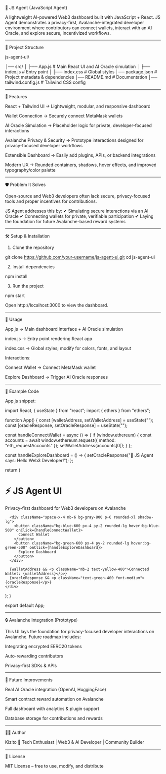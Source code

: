 🤖 JS Agent (JavaScript Agent)

A lightweight AI-powered Web3 dashboard built with JavaScript + React. JS Agent demonstrates a privacy-first, Avalanche-integrated developer environment where contributors can connect wallets, interact with an AI Oracle, and explore secure, incentivized workflows.


---

📌 Project Structure

js-agent-ui/

│── src/
│   ├── App.js        # Main React UI and AI Oracle simulation
│   ├── index.js      # Entry point
│   ├── index.css     # Global styles
│── package.json       # Project metadata & dependencies
│── README.md          # Documentation
│── tailwind.config.js # Tailwind CSS config


---

🚀 Features

React + Tailwind UI → Lightweight, modular, and responsive dashboard

Wallet Connection → Securely connect MetaMask wallets

AI Oracle Simulation → Placeholder logic for private, developer-focused interactions

Avalanche Privacy & Security → Prototype interactions designed for privacy-focused developer workflows

Extensible Dashboard → Easily add plugins, APIs, or backend integrations

Modern UX → Rounded containers, shadows, hover effects, and improved typography/color palette



---

🛡 Problem It Solves

Open-source and Web3 developers often lack secure, privacy-focused tools and proper incentives for contributions.

JS Agent addresses this by:
✔ Simulating secure interactions via an AI Oracle
✔ Connecting wallets for private, verifiable participation
✔ Laying the foundation for future Avalanche-based reward systems


---

🛠️ Setup & Installation

1. Clone the repository



git clone https://github.com/your-username/js-agent-ui.git
cd js-agent-ui

2. Install dependencies



npm install

3. Run the project



npm start

Open http://localhost:3000 to view the dashboard.


---

📜 Usage

App.js → Main dashboard interface + AI Oracle simulation

index.js → Entry point rendering React app

index.css → Global styles; modify for colors, fonts, and layout


Interactions:

Connect Wallet → Connect MetaMask wallet

Explore Dashboard → Trigger AI Oracle responses



---

📂 Example Code

App.js snippet:

import React, { useState } from "react";
import { ethers } from "ethers";

function App() {
  const [walletAddress, setWalletAddress] = useState("");
  const [oracleResponse, setOracleResponse] = useState("");

  const handleConnectWallet = async () => {
    if (window.ethereum) {
      const accounts = await window.ethereum.request({ method: "eth_requestAccounts" });
      setWalletAddress(accounts[0]);
    }
  };

  const handleExploreDashboard = () => {
    setOracleResponse("🤖 JS Agent says: Hello Web3 Developer!");
  };

  return (
    <div className="min-h-screen bg-gray-900 text-white flex flex-col items-center justify-center p-4">
      <h1 className="text-4xl font-bold mb-4">⚡ JS Agent UI</h1>
      <p className="text-lg text-gray-300 mb-6">
        Privacy-first dashboard for Web3 developers on Avalanche
      </p>

      <div className="space-x-4 mb-6 bg-gray-800 p-6 rounded-xl shadow-lg">
        <button className="bg-blue-600 px-4 py-2 rounded-lg hover:bg-blue-500" onClick={handleConnectWallet}>
          Connect Wallet
        </button>
        <button className="bg-green-600 px-4 py-2 rounded-lg hover:bg-green-500" onClick={handleExploreDashboard}>
          Explore Dashboard
        </button>
      </div>

      {walletAddress && <p className="mb-2 text-yellow-400">Connected Wallet: {walletAddress}</p>}
      {oracleResponse && <p className="text-green-400 font-medium">{oracleResponse}</p>}
    </div>
  );
}

export default App;


---

🔒 Avalanche Integration (Prototype)

This UI lays the foundation for privacy-focused developer interactions on Avalanche.
Future roadmap includes:

Integrating encrypted EERC20 tokens

Auto-rewarding contributors

Privacy-first SDKs & APIs



---

📖 Future Improvements

Real AI Oracle integration (OpenAI, HuggingFace)

Smart contract reward automation on Avalanche

Full dashboard with analytics & plugin support

Database storage for contributions and rewards



---

👨‍💻 Author

Kizito
🔗 Tech Enthusiast | Web3 & AI Developer | Community Builder


---

📝 License

MIT License – free to use, modify, and distribute
